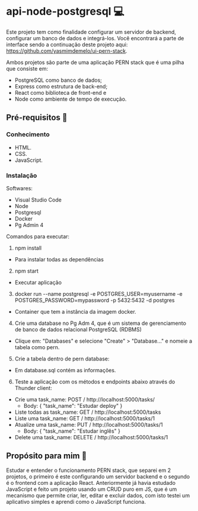 # api-node-postgresql 💻
Este projeto tem como finalidade configurar um servidor de backend, configurar um banco de dados e integrá-los.
Você encontrará a parte de interface sendo a continuação deste projeto aqui: https://github.com/yasmimdemelo/ui-pern-stack.

Ambos projetos são parte de uma aplicação PERN stack que é uma pilha que consiste em:
- PostgreSQL como banco de dados;
- Express como estrutura de back-end;
- React como biblioteca de front-end e
- Node como ambiente de tempo de execução. 

## Pré-requisitos 🚀

### Conhecimento 
- HTML.
- CSS.
- JavaScript.

### Instalação
Softwares:
- Visual Studio Code
- Node
- Postgresql
- Docker
- Pg Admin 4

Comandos para executar:

1. npm install
  - Para instalar todas as dependências

2. npm start
  - Executar aplicação

3. docker run --name postgresql -e POSTGRES_USER=myusername -e POSTGRES_PASSWORD=mypassword -p 5432:5432 -d postgres
  - Container que tem a instância da imagem docker.

4. Crie uma database no Pg Adm 4, que é um sistema de gerenciamento de banco de dados relacional PostgreSQL (RDBMS)
  - Clique em: "Databases" e selecione "Create" > "Database..." e nomeie a tabela como pern.
  
5. Crie a tabela dentro de pern database:
  - Em database.sql contém as informações.

6. Teste a aplicação com os métodos e endpoints abaixo através do Thunder client:
  - Crie uma task_name: POST / http://localhost:5000/tasks/
    - Body:
      {
        "task_name": "Estudar deploy"
      }
  - Liste todas as task_name: GET / http://localhost:5000/tasks
  - Liste uma task_name: GET / http://localhost:5000/tasks/1
  - Atualize uma task_name: PUT / http://localhost:5000/tasks/1
    - Body:
        {
          "task_name": "Estudar inglês"
        }
  - Delete uma task_name: DELETE / http://localhost:5000/tasks/1

## Propósito para mim 🎯
Estudar e entender o funcionamento PERN stack, que separei em 2 projetos, o primeiro é este configurando um servidor backend e o segundo é o frontend com a aplicação React.
Anteriormente já havia estudado JavaScript e feito um projeto usando um CRUD puro em JS, que é um mecanismo que permite criar, ler, editar e excluir dados, com isto testei um aplicativo simples e aprendi como o JavaScript funciona.
